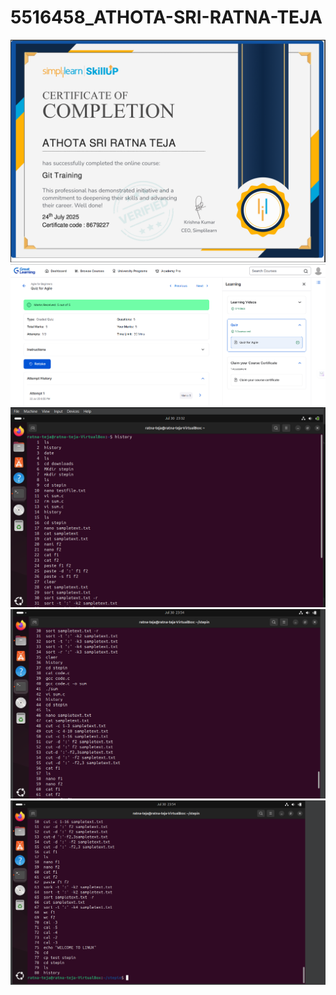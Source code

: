 # 5516458\_ATHOTA-SRI-RATNA-TEJA



<img src = "https://github.com/athotaratnateja2917-hash/5516458_ATHOTA-SRI-RATNA-TEJA/blob/main/GIT/GIT%20Sempli.png" alt = "image">


<img src = "https://github.com/athotaratnateja2917-hash/5516458_ATHOTA-SRI-RATNA-TEJA/blob/main/sdlc/module%201.png" alt = "image">


<img src = "https://github.com/athotaratnateja2917-hash/5516458_ATHOTA-SRI-RATNA-TEJA/blob/main/linux1/commands1.png" alt = "image">

<img src = "https://github.com/athotaratnateja2917-hash/5516458_ATHOTA-SRI-RATNA-TEJA/blob/main/linux1/commands2.png" alt = "image">

<img src = "https://github.com/athotaratnateja2917-hash/5516458_ATHOTA-SRI-RATNA-TEJA/blob/main/linux1/commands3.png" alt = "image">